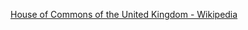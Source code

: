 ﻿[House of Commons of the United Kingdom - Wikipedia](https://en.wikipedia.org/wiki/House_of_Commons_of_the_United_Kingdom)